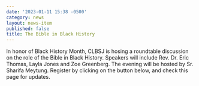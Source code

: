 ```yaml
---
date: '2023-01-11 15:38 -0500'
category: news
layout: news-item
published: false
title: The Bible in Black History
---
```

In honor of Black History Month, CLBSJ is hosing a roundtable discussion on the role of the Bible in Black History. Speakers will include Rev. Dr. Eric Thomas, Layla Jones and Zoe Greenberg. The evening will be hosted by Sr. Sharifa Meytung. Register by clicking on the button below, and check this page for updates.